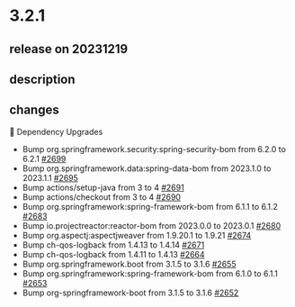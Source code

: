 # 3.2.1

## release on 20231219

## description

## changes

🔨 Dependency Upgrades

* Bump org.springframework.security:spring-security-bom from 6.2.0 to 6.2.1 <a href="https://github.com/spring-projects/spring-session/pull/2699" data-hovercard-type="pull_request" data-hovercard-url="/spring-projects/spring-session/pull/2699/hovercard">#2699</a>
* Bump org.springframework.data:spring-data-bom from 2023.1.0 to 2023.1.1 <a href="https://github.com/spring-projects/spring-session/pull/2695" data-hovercard-type="pull_request" data-hovercard-url="/spring-projects/spring-session/pull/2695/hovercard">#2695</a>
* Bump actions/setup-java from 3 to 4 <a href="https://github.com/spring-projects/spring-session/pull/2691" data-hovercard-type="pull_request" data-hovercard-url="/spring-projects/spring-session/pull/2691/hovercard">#2691</a>
* Bump actions/checkout from 3 to 4 <a href="https://github.com/spring-projects/spring-session/pull/2690" data-hovercard-type="pull_request" data-hovercard-url="/spring-projects/spring-session/pull/2690/hovercard">#2690</a>
* Bump org.springframework:spring-framework-bom from 6.1.1 to 6.1.2 <a href="https://github.com/spring-projects/spring-session/pull/2683" data-hovercard-type="pull_request" data-hovercard-url="/spring-projects/spring-session/pull/2683/hovercard">#2683</a>
* Bump io.projectreactor:reactor-bom from 2023.0.0 to 2023.0.1 <a href="https://github.com/spring-projects/spring-session/pull/2680" data-hovercard-type="pull_request" data-hovercard-url="/spring-projects/spring-session/pull/2680/hovercard">#2680</a>
* Bump org.aspectj:aspectjweaver from 1.9.20.1 to 1.9.21 <a href="https://github.com/spring-projects/spring-session/pull/2674" data-hovercard-type="pull_request" data-hovercard-url="/spring-projects/spring-session/pull/2674/hovercard">#2674</a>
* Bump ch-qos-logback from 1.4.13 to 1.4.14 <a href="https://github.com/spring-projects/spring-session/pull/2671" data-hovercard-type="pull_request" data-hovercard-url="/spring-projects/spring-session/pull/2671/hovercard">#2671</a>
* Bump ch-qos-logback from 1.4.11 to 1.4.13 <a href="https://github.com/spring-projects/spring-session/pull/2664" data-hovercard-type="pull_request" data-hovercard-url="/spring-projects/spring-session/pull/2664/hovercard">#2664</a>
* Bump org.springframework.boot from 3.1.5 to 3.1.6 <a href="https://github.com/spring-projects/spring-session/pull/2655" data-hovercard-type="pull_request" data-hovercard-url="/spring-projects/spring-session/pull/2655/hovercard">#2655</a>
* Bump org.springframework:spring-framework-bom from 6.1.0 to 6.1.1 <a href="https://github.com/spring-projects/spring-session/pull/2653" data-hovercard-type="pull_request" data-hovercard-url="/spring-projects/spring-session/pull/2653/hovercard">#2653</a>
* Bump org-springframework-boot from 3.1.5 to 3.1.6 <a href="https://github.com/spring-projects/spring-session/pull/2652" data-hovercard-type="pull_request" data-hovercard-url="/spring-projects/spring-session/pull/2652/hovercard">#2652</a>

